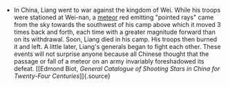﻿- In China, Liang went to war against the kingdom of Wei. While his troops were stationed at Wei-nan, a [meteor](Meteore.html) red emitting "pointed rays" came from the sky towards the southwest of his camp above which it moved 3 times back and forth, each time with a greater magnitude forward than on its withdrawal. Soon, Liang died in his camp. His troops then burned it and left. A little later, Liang's generals began to fight each other. These events will not surprise anyone because all Chinese thought that the passage or fall of a meteor on an army invariably foreshadowed its defeat. [\[Edmond Biot, *General Catalogue of Shooting Stars in China for Twenty-Four Centuries*\]]{.source}
